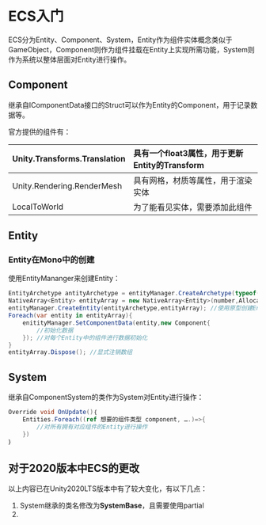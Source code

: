 # ECS入门

ECS分为Entity、Component、System，Entity作为组件实体概念类似于GameObject，Component则作为组件挂载在Entity上实现所需功能，System则作为系统以整体层面对Entity进行操作。

## Component

继承自IComponentData接口的Struct可以作为Entity的Component，用于记录数据等。

官方提供的组件有：

| Unity.Transforms.Translation | 具有一个float3属性，用于更新Entity的Transform |
| ---------------------------- | :-------------------------------------------- |
| Unity.Rendering.RenderMesh   | 具有网格，材质等属性，用于渲染实体            |
| LocalToWorld                 | 为了能看见实体，需要添加此组件                |

## Entity

### Entity在Mono中的创建

使用EntityMananger来创建Entity：

```c#
EntityArchetype antityArchetype = entityManager.CreateArchetype(typeof(需要的组件),…);//创建想要的Entity原型
NativeArray<Entity> entityArray = new NativeArray<Entity>(number,Allocator.Temp); //创建想要数量的Enitity数组
entityManager.CreateEntity(entityArchetype,entityArray); //使用原型创建Entity填充数组
Foreach(var entity in entityArray){
	enitityManager.SetComponentData(entity,new Component{
        //初始化数据
    }); //对每个Entity中的组件进行数据初始化
}
entityArray.Dispose(); //显式注销数组
```

## System

继承自ComponentSystem的类作为System对Entity进行操作：

```c#
Override void OnUpdate()｛
	Entities.Foreach((ref 想要的组件类型 component, ….)=>{
		//对所有拥有对应组件的Entity进行操作
	})
｝
```

## 对于2020版本中ECS的更改

以上内容已在Unity2020LTS版本中有了较大变化，有以下几点：

1. System继承的类名修改为**SystemBase**，且需要使用partial
2. 